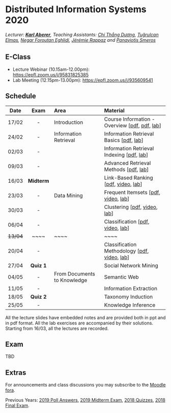 # Distributed Information Systems 2020
###### Lecturer: ***[Karl Aberer](http://lsir.epfl.ch/aberer/)***, Teaching Assistants: [Chí Thắng Dương](https://people.epfl.ch/thang.duong), [Tuğrulcan Elmas](https://people.epfl.ch/tugrulcan.elmas), [Negar Foroutan Eghlidi](https://people.epfl.ch/negar.foroutan), [Jérémie Rappaz](https://people.epfl.ch/jeremie.rappaz) and [Panayiotis Smeros](https://people.epfl.ch/panayiotis.smeros)

## E-Class
* Lecture Webinar (10.15am-12.00pm): https://epfl.zoom.us/j/95831825385
* Lab Meeting (12.15pm-13.00pm): https://epfl.zoom.us/j/935609541

## Schedule
| Date      | Exam        | Area                        | Material                                                        |
|:---------:|:-----------:|:----------------------------|:----------------------------------------------------------------|
| 17/02     | -           | Introduction                | Course Information - Overview [[pdf][0p], [pdf][1p], [lab][1l]] |
| 24/02     | -           | Information Retrieval       | Information Retrieval Basics [[pdf][2p], [lab][2l]]             |
| 02/03     | -           |                             | Information Retrieval Indexing [[pdf][3p], [lab][3l]]           |
| 09/03     | -           |                             | Advanced Retrieval Methods [[pdf][4p], [lab][4l]]               |
| 16/03     | **Midterm** |                             | Link-Based Ranking [[pdf][5p], [video][5v], [lab][5l]]          |
| 23/03     | -           | Data Mining                 | Frequent Itemsets [[pdf][6p], [video][6v], [lab][6l]]           |
| 30/03     | -           |                             | Clustering [[pdf][7p], [video][7v], [lab][7l]]                  |
| 06/04     | -           |                             | Classification [[pdf][8p], [video][8v], [lab][8l]]              |
| ~~13/04~~ | ~~~~        | ~~~~                        | ~~~~                                                            |
| 20/04     | -           |                             | Classification Methodology [[pdf][9p], [video][9v], [lab][9l]]  |
| 27/04     | **Quiz 1**  |                             | Social Network Mining                                         |
| 04/05     | -           | From Documents to Knowledge | Semantic Web                                                  |
| 11/05     | -           |                             | Information Extraction                                        |
| 18/05     | **Quiz 2**  |                             | Taxonomy Induction                                            |
| 25/05     | -           |                             | Knowledge Inference                                           |

All the lecture slides have embedded notes and are provided both in ppt and in pdf format. 
All the lab exercises are accompanied by their solutions.
Starting from 16/03, all the lectures are recorded.

[0p]:Lectures/week%201%20-%20Course%20Information%202020.pdf
[1p]:Lectures/week%201%20-%20Overview%20DIS.pdf
[2p]:Lectures/week%202%20-%20Information%20Retrieval%20Basics.pdf
[3p]:Lectures/week%203%20-%20Information%20Retrieval%20Indexing.pdf
[4p]:Lectures/week%204%20-%20Advanced%20Retrieval%20Models.pdf
[5p]:Lectures/week%205%20-%20Link%20Based%20Ranking.pdf
[6p]:Lectures/week%206%20-%20Frequent%20Itemsets.pdf
[7p]:Lectures/week%207%20-%20Clustering.pdf
[8p]:Lectures/week%208%20-%20Classification.pdf
[9p]:Lectures/week%209%20-%20Classification%20Methodology.pdf
[10p]:Lectures/week%2010%20-%20Social%20Network%20Mining.pdf
[11p]:Lectures/week%2011%20-%20Semantic%20Web.pdf
[12p]:Lectures/week%2012%20-%20Information%20Extraction.pdf
[13p]:Lectures/week%2013%20-%20Taxonomy%20Induction.pdf
[14p]:Lectures/week%2014%20-%20Knowledge%20Inference.pdf

[1l]:Exercises/Prerequisites.md
[2l]:Exercises/01.Vector_Space_Retrieval
[3l]:Exercises/02.Indexing_Probabilistic_Retrieval
[4l]:Exercises/03.Advanced_Information_Retrieval
[5l]:Exercises/04.Relevance_Feedback
[6l]:Exercises/05.Frequent_Itemsets
[7l]:Exercises/06.Clustering
[8l]:Exercises/07.Classification
[9l]:Exercises/08.Recommender_Systems
[10l]:Exercises/09.Social_Network_Analysis
[11l]:Exercises/10.Semantic_Web
[12l]:Exercises/11.Entity_and_Information_Extraction
[13l]:Exercises/12.Taxonomy_Induction
[14l]:Exercises/13.Knowledge_Inference

[5v]:https://drive.switch.ch/index.php/s/BCsXlHIAB8cMBsf?path=%2F2020-03-16%20Word%20Embeddings%20and%20Link-based%20Ranking
[6v]:https://drive.switch.ch/index.php/s/BCsXlHIAB8cMBsf?path=%2F2020-03-23%20Link-Based%20Ranking%20and%20Association%20Rule%20Mining
[7v]:https://drive.switch.ch/index.php/s/BCsXlHIAB8cMBsf?path=%2F2020-03-30%20Association%20Rule%20Mining%20and%20Clustering
[8v]:https://drive.switch.ch/index.php/s/BCsXlHIAB8cMBsf?path=%2F2020-04-06%20Classification
[9v]:https://drive.switch.ch/index.php/s/BCsXlHIAB8cMBsf?path=%2F2020_04_20%20Classification%20Methodology
[10v]:TBD
[11v]:TBD
[12v]:TBD
[13v]:TBD
[14v]:TBD

## Exam
TBD


## Extras
For announcements and class discussions you may subscribe to the [Moodle fora](https://moodle.epfl.ch/course/view.php?id=4051).

Previous Years: [2019 Poll Answers](Extras/2019-Polls), [2019 Midterm Exam](Extras/2019-Midterm), [2018 Quizzes](Extras/2018-Quizzes), [2018 Final Exam](Extras/2018-Final).
